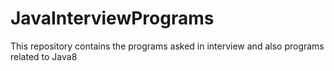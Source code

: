 # JavaInterviewPrograms
This repository contains the programs asked in interview and also programs related to Java8
